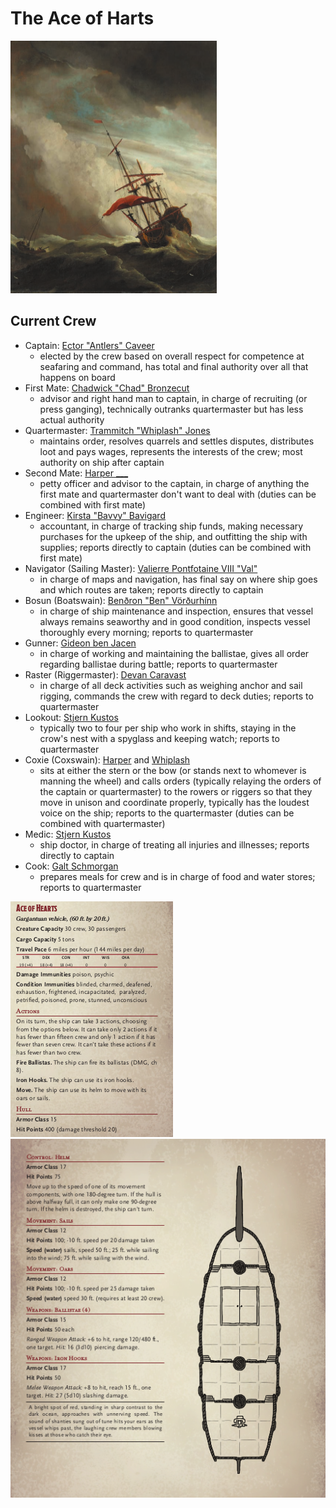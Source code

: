 # The Ace of Harts

![ship image](ace_of_harts.png)


## Current Crew

* Captain: [Ector "Antlers" Caveer](people/Ector_Antlers.md)
  * elected by the crew based on overall respect for competence at seafaring and command, has total and final authority over all that happens on board
* First Mate: [Chadwick "Chad" Bronzecut](people/Chadwick.md)
  * advisor and right hand man to captain, in charge of recruiting (or press ganging), technically outranks quartermaster but has less actual authority
* Quartermaster: [Trammitch "Whiplash" Jones](people/Trammitch_Whiplash.md)
  * maintains order, resolves quarrels and settles disputes, distributes loot and pays wages, represents the interests of the crew; most authority on ship after captain
* Second Mate: [Harper ___](people/Harper.md)
  * petty officer and advisor to the captain, in charge of anything the first mate and quartermaster don't want to deal with (duties can be combined with first mate)
* Engineer: [Kirsta "Bavvy" Bavigard](people/Kirsta_Bavvy.md)
  * accountant, in charge of tracking ship funds, making necessary purchases for the upkeep of the ship, and outfitting the ship with supplies; reports directly to captain (duties can be combined with first mate)
* Navigator (Sailing Master): [Valierre Pontfotaine VIII "Val"](people/pcs/Valierre.md)
  * in charge of maps and navigation, has final say on where ship goes and which routes are taken; reports directly to captain
* Bosun (Boatswain): [Benðron "Ben" Vörðurhínn](people/Bendron.md)
  *  in charge of ship maintenance and inspection, ensures that vessel always remains seaworthy and in good condition, inspects vessel thoroughly every morning; reports to quartermaster
* Gunner: [Gideon ben Jacen](people/pcs/Gideon.md)
  * in charge of working and maintaining the ballistae, gives all order regarding ballistae during battle; reports to quartermaster
* Raster (Riggermaster): [Devan Caravast](people/Devan.md)
  * in charge of all deck activities such as weighing anchor and sail rigging, commands the crew with regard to deck duties; reports to quartermaster
* Lookout: [Stjern Kustos](people/pcs/Stjern.md)
  * typically two to four per ship who work in shifts, staying in the crow's nest with a spyglass and keeping watch; reports to quartermaster 
* Coxie (Coxswain): [Harper](people/Harper.md) and [Whiplash](people/Trammitch_Whiplash.md)
  * sits at either the stern or the bow (or stands next to whomever is manning the wheel) and calls orders (typically relaying the orders of the captain or quartermaster) to the rowers or riggers so that they move in unison and coordinate properly, typically has the loudest voice on the ship; reports to the quartermaster (duties can be combined with quartermaster)
* Medic: [Stjern Kustos](people/pcs/Stjern.md)
  * ship doctor, in charge of treating all injuries and illnesses; reports directly to captain
* Cook: [Galt Schmorgan](people/Galt.md)
  * prepares meals for crew and is in charge of food and water stores; reports to quartermaster

![statblock](statblock.png)
![deck](battlemap.png)
